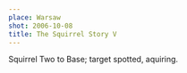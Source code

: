 ```yaml
---
place: Warsaw
shot: 2006-10-08
title: The Squirrel Story V
---
```


Squirrel Two to Base; target spotted, aquiring.
